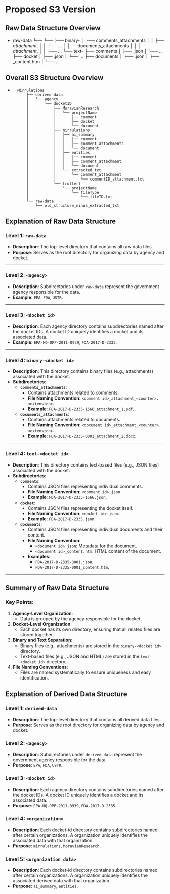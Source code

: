 # Proposed S3 Version 

## Raw Data Structure Overview 

- raw-data
  └── <agency>
      └── <docket id>
          ├── binary-<docket id>
          │   ├── comments_attachments
          │   │   ├── <comment id>_attachment_<counter>.<extension>
          │   │   └── ...
          │   ├── documents_attachments
          │   │   ├── <document id>_attachment_<counter>.<extension>
          │   │   └── ...
          └── text-<docket id>
              ├── comments
              │   ├── <comment id>.json
              │   └── ...
              ├── docket
              │   ├── <docket id>.json
              │   └── ...
              ├── documents
              │   ├── <document id>.json
              │   ├── <document id>_content.htm
              │   └── ...


## Overall S3 Structure Overview


-       Mirrulations
            ├── derived-data
            │   └── agency
            │       └── docketID
            │           ├── MoravianResearch
            │           │   └── projectName
            │           │       ├── comment
            │           │       ├── docket
            │           │       └── document
            │           ├── mirrulations
            │           │   ├── ai_summary
            │           │   │   ├── comment
            │           │   │   ├── comment_attachments
            │           │   │   └── document
            │           │   ├── entities
            │           │   │   ├── comment
            │           │   │   ├── comment_attachment
            │           │   │   └── document
            │           │   └── extracted_txt
            │           │       └── comment_attachment
            │           │           └── commentID_attachment.txt
            │           └── trotterf
            │               └── projectName
            │                   └── fileType
            │                       └── fileID.txt
            └── raw-data
                └── old_structure_minus_extracted_txt


## Explanation of Raw Data Structure

### **Level 1: `raw-data`**
- **Description**: The top-level directory that contains all raw data files.
- **Purpose**: Serves as the root directory for organizing data by agency and docket.

---

### **Level 2: `<agency>`**
- **Description**: Subdirectories under `raw-data` represent the government agency responsible for the data.
- **Example**: `EPA`, `FDA`, `USTR`.

---

### **Level 3: `<docket id>`**
- **Description**: Each agency directory contains subdirectories named after the docket IDs. A docket ID uniquely identifies a docket and its associated data.
- **Example**: `EPA-HQ-OPP-2011-0939`, `FDA-2017-D-2335`.

---

### **Level 4: `binary-<docket id>`**
- **Description**: This directory contains binary files (e.g., attachments) associated with the docket.
- **Subdirectories**:
  - **`comments_attachments`**:
    - Contains attachments related to comments.
    - **File Naming Convention**: `<comment id>_attachment_<counter>.<extension>`.
    - **Example**: `FDA-2017-D-2335-1566_attachment_1.pdf`.
  - **`documents_attachments`**:
    - Contains attachments related to documents.
    - **File Naming Convention**: `<document id>_attachment_<counter>.<extension>`.
    - **Example**: `FDA-2017-D-2335-0001_attachment_2.docx`.

---

### **Level 4: `text-<docket id>`**
- **Description**: This directory contains text-based files (e.g., JSON files) associated with the docket.
- **Subdirectories**:
  - **`comments`**:
    - Contains JSON files representing individual comments.
    - **File Naming Convention**: `<comment id>.json`.
    - **Example**: `FDA-2017-D-2335-1566.json`.
  - **`docket`**:
    - Contains JSON files representing the docket itself.
    - **File Naming Convention**: `<docket id>.json`.
    - **Example**: `FDA-2017-D-2335.json`.
  - **`documents`**:
    - Contains JSON files representing individual documents and their content.
    - **File Naming Convention**:
      - `<document id>.json`: Metadata for the document.
      - `<document id>_content.htm`: HTML content of the document.
    - **Examples**:
      - `FDA-2017-D-2335-0001.json`.
      - `FDA-2017-D-2335-0001_content.htm`.

---

## **Summary of Raw Data Structure**

### **Key Points**:
1. **Agency-Level Organization**:
   - Data is grouped by the agency responsible for the docket.
2. **Docket-Level Organization**:
   - Each docket has its own directory, ensuring that all related files are stored together.
3. **Binary and Text Separation**:
   - Binary files (e.g., attachments) are stored in the `binary-<docket id>` directory.
   - Text-based files (e.g., JSON and HTML) are stored in the `text-<docket id>` directory.
4. **File Naming Conventions**:
   - Files are named systematically to ensure uniqueness and easy identification.


## Explanation of Derived Data Structure

### **Level 1: `derived-data`**
- **Description**: The top-level directory that contains all derived data files.
- **Purpose**: Serves as the root directory for organizing data by agency and docket.

### **Level 2: `<agency>`**
- **Description**: Subdirectories under `derived-data` represent the government agency responsible for the data.
- **Purpose**: `EPA`, `FDA`, `USTR`.

### **Level 3: `<docket id>`**
- **Description**: Each agency directory contains subdirectories named after the docket IDs. A docket ID uniquely identifies a docket and its associated data.
- **Purpose**: `EPA-HQ-OPP-2011-0939`, `FDA-2017-D-2335`.

### **Level 4: `<organization>`**
- **Description**: Each docket-id directory contains subdirectories named after certain organizations. A organization uniquely identifies the associated data with that organization.
- **Purpose**: `mirrulations`, `MoravianResearch`.

### **Level 5: `<organization data>`**
- **Description**: Each docket-id directory contains subdirectories named after certain organizations. A organization uniquely identifies the associated derived data with that organization.
- **Purpose**: `ai_summary`, `entities`.